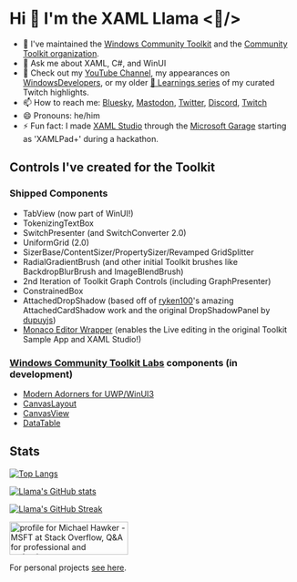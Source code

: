 # Hi 👋 I'm the XAML Llama <🦙/>

<!--
**michael-hawker/michael-hawker** is a ✨ _special_ ✨ repository because its `README.md` (this file) appears on your GitHub profile.

Here are some ideas to get you started:
- 🌱 I’m currently learning ...
- 👯 I’m looking to collaborate on ...
- 🤔 I’m looking for help with ... 
-->

- 🔭 I've maintained the [Windows Community Toolkit](https://aka.ms/windowstoolkit) and the [Community Toolkit organization](https://github.com/CommunityToolkit).
- 💬 Ask me about XAML, C#, and WinUI
- 🦙 Check out my [YouTube Channel](https://www.youtube.com/@XAMLLlama), my appearances on [WindowsDevelopers](https://www.youtube.com/playlist?list=PLI_J2v67C23ZqsolUDaHoFkF1GKvGrttB), or my older [🦙 Learnings series](https://www.twitch.tv/collections/xbkwqgT9QRbxUw) of my curated Twitch highlights.
- 📫 How to reach me: [Bluesky](https://bsky.app/profile/xamlllama.bsky.social), <a rel="me" href="https://hachyderm.io/@XAMLLlama">Mastodon</a>, [Twitter](https://twitter.com/XAMLLlama), [Discord](https://discord.gg/zBA5aCn), [Twitch](https://twitch.tv/XAMLLlama)
- 😄 Pronouns: he/him
- ⚡ Fun fact: I made [XAML Studio](https://aka.ms/xamlstudio) through the [Microsoft Garage](https://www.microsoft.com/en-us/garage/profiles/xaml-studio/) starting as 'XAMLPad+' during a hackathon.

## Controls I've created for the Toolkit

### Shipped Components

- TabView (now part of WinUI!)
- TokenizingTextBox
- SwitchPresenter (and SwitchConverter 2.0)
- UniformGrid (2.0)
- SizerBase/ContentSizer/PropertySizer/Revamped GridSplitter
- RadialGradientBrush (and other initial Toolkit brushes like BackdropBlurBrush and ImageBlendBrush)
- 2nd Iteration of Toolkit Graph Controls (including GraphPresenter)
- ConstrainedBox
- AttachedDropShadow (based off of [ryken100](https://github.com/Ryken100)'s amazing AttachedCardShadow work and the original DropShadowPanel by [dupuyjs](https://github.com/dupuyjs))
- [Monaco Editor Wrapper](https://github.com/hawkerm/monaco-editor-uwp) (enables the Live editing in the original Toolkit Sample App and XAML Studio!)

### [Windows Community Toolkit Labs](https://aka.ms/toolkit/labs/windows) components (in development)

- [Modern Adorners for UWP/WinUI3](https://github.com/CommunityToolkit/Labs-Windows/discussions/278)
- [CanvasLayout](https://github.com/CommunityToolkit/Labs-Windows/issues/213)
- [CanvasView](https://github.com/CommunityToolkit/Labs-Windows/issues/212)
- [DataTable](https://github.com/CommunityToolkit/Labs-Windows/discussions/415)

## Stats

[![Top Langs](https://github-readme-stats.vercel.app/api/top-langs/?username=michael-hawker&layout=compact&theme=buefy)](https://github.com/anuraghazra/github-readme-stats)

[![Llama's GitHub stats](https://github-readme-stats.vercel.app/api?username=michael-hawker&show_icons=true&theme=buefy)](https://github.com/anuraghazra/github-readme-stats)

[![Llama's GitHub Streak](https://github-readme-streak-stats-eight.vercel.app/?user=michael-hawker&theme=buefy)](https://git.io/streak-stats)

<a href="https://stackoverflow.com/users/8798708/michael-hawker-msft"><img src="https://stackoverflow.com/users/flair/8798708.png" width="208" height="58" alt="profile for Michael Hawker - MSFT at Stack Overflow, Q&amp;A for professional and enthusiast programmers" title="profile for Michael Hawker - MSFT at Stack Overflow, Q&amp;A for professional and enthusiast programmers"></a>

For personal projects [see here](https://mikeware.com/).
